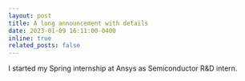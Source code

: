 ```yaml
---
layout: post
title: A long announcement with details
date: 2023-01-09 16:11:00-0400
inline: true
related_posts: false
---
```


I started my Spring internship at Ansys as Semiconductor R&D intern.
